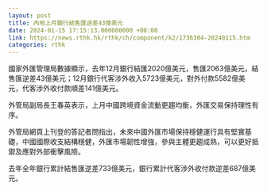 ```yaml
---
layout: post
title: 內地上月銀行結售匯逆差43億美元
date: 2024-01-15 17:15:13.000000000 +08:00
link: https://news.rthk.hk/rthk/ch/component/k2/1736304-20240115.htm
categories: rthk
---
```


國家外匯管理局數據顯示，去年12月銀行結匯2020億美元，售匯2063億美元，結售匯逆差43億美元；12月銀行代客涉外收入5723億美元，對外付款5582億美元，代客涉外收付款順差141億美元。

外管局副局長王春英表示，上月中國跨境資金流動更趨均衡，外匯交易保持理性有序。

外管局網頁上刊登的答記者問指出，未來中國外匯市場保持穩健運行具有堅實基礎，中國國際收支結構穩健，外匯市場韌性增強，參與主體更趨成熟，可以更好抵禦及應對外部衝擊風險。

去年全年銀行累計結售匯逆差733億美元，銀行累計代客涉外收付款逆差687億美元。
